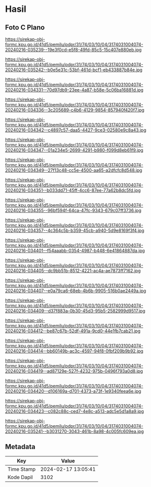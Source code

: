 # Hasil

## Foto C Plano

https://sirekap-obj-formc.kpu.go.id/41d5/pemilu/pdpr/31/74/03/10/04/3174031004074-20240216-035239--19e3f0cd-e5f8-49fd-85c5-15c407e880eb.jpg

https://sirekap-obj-formc.kpu.go.id/41d5/pemilu/pdpr/31/74/03/10/04/3174031004074-20240216-035242--b0e5e31c-53bf-461d-bcf1-eb433887b84e.jpg

https://sirekap-obj-formc.kpu.go.id/41d5/pemilu/pdpr/31/74/03/10/04/3174031004074-20240216-034331--70d97db9-23ee-4a87-b58e-5c06ba16881d.jpg

https://sirekap-obj-formc.kpu.go.id/41d5/pemilu/pdpr/31/74/03/10/04/3174031004074-20240216-034336--3c205689-c4b6-4129-9854-857940f420f7.jpg

https://sirekap-obj-formc.kpu.go.id/41d5/pemilu/pdpr/31/74/03/10/04/3174031004074-20240216-034342--c4897c57-daa5-4427-9ce3-02580e9c8a43.jpg

https://sirekap-obj-formc.kpu.go.id/41d5/pemilu/pdpr/31/74/03/10/04/3174031004074-20240216-034347--01a234e5-2699-4291-b980-f099d8eb61f9.jpg

https://sirekap-obj-formc.kpu.go.id/41d5/pemilu/pdpr/31/74/03/10/04/3174031004074-20240216-034349--27f13c48-cc5e-4500-aa65-a2dfcfc8d548.jpg

https://sirekap-obj-formc.kpu.go.id/41d5/pemilu/pdpr/31/74/03/10/04/3174031004074-20240216-034351--b033dd71-45ff-4cc6-87ee-77a62b8dc5fd.jpg

https://sirekap-obj-formc.kpu.go.id/41d5/pemilu/pdpr/31/74/03/10/04/3174031004074-20240216-034355--96bf594f-64ca-47fc-9343-679c07ff3736.jpg

https://sirekap-obj-formc.kpu.go.id/41d5/pemilu/pdpr/31/74/03/10/04/3174031004074-20240216-034357--4c364c5b-b359-45cb-a940-5d9e8169f3f4.jpg

https://sirekap-obj-formc.kpu.go.id/41d5/pemilu/pdpr/31/74/03/10/04/3174031004074-20240216-034401--f54aaabb-0354-4987-b448-6e41864887da.jpg

https://sirekap-obj-formc.kpu.go.id/41d5/pemilu/pdpr/31/74/03/10/04/3174031004074-20240216-034405--dc9bb51b-8512-4221-ac4a-ae7873ff7162.jpg

https://sirekap-obj-formc.kpu.go.id/41d5/pemilu/pdpr/31/74/03/10/04/3174031004074-20240216-034407--e0a79ca6-68eb-4b6b-9905-516b0ae2449a.jpg

https://sirekap-obj-formc.kpu.go.id/41d5/pemilu/pdpr/31/74/03/10/04/3174031004074-20240216-034409--d37f883a-0b30-45d3-95b5-2582999d9517.jpg

https://sirekap-obj-formc.kpu.go.id/41d5/pemilu/pdpr/31/74/03/10/04/3174031004074-20240216-034412--be87c67b-52df-491a-9cd0-44e1fb7cab21.jpg

https://sirekap-obj-formc.kpu.go.id/41d5/pemilu/pdpr/31/74/03/10/04/3174031004074-20240216-034414--bb60149b-ac3c-4597-94f8-0fbf209b9b92.jpg

https://sirekap-obj-formc.kpu.go.id/41d5/pemilu/pdpr/31/74/03/10/04/3174031004074-20240216-034419--ad87129e-527f-4232-975b-0496f793a0d8.jpg

https://sirekap-obj-formc.kpu.go.id/41d5/pemilu/pdpr/31/74/03/10/04/3174031004074-20240216-034420--d106169a-d701-4373-a73f-1e9340feea6e.jpg

https://sirekap-obj-formc.kpu.go.id/41d5/pemilu/pdpr/31/74/03/10/04/3174031004074-20240216-034423--c082c88c-ced7-4e8c-a513-adc5e5d1a8a9.jpg

https://sirekap-obj-formc.kpu.go.id/41d5/pemilu/pdpr/31/74/03/10/04/3174031004074-20240216-035241--b3031270-3043-461b-8a98-4c005fc609ea.jpg


## Metadata

| Key        | Value               |
| ---------- | ------------------- |
| Time Stamp | 2024-02-17 13:05:41 |
| Kode Dapil | 3102                |



